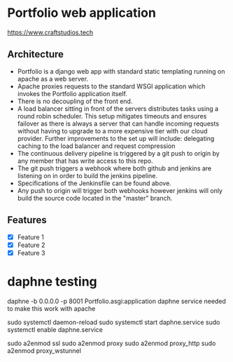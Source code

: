 # Portfolio web application

https://www.craftstudios.tech

## Architecture

- Portfolio is a django web app with standard static templating running on apache as a web server.
- Apache proxies requests to the standard WSGI application which invokes the Portfolio application itself.
- There is no decoupling of the front end.
- A load balancer sitting in front of the servers distributes tasks using a round robin scheduler. This setup mitigates timeouts and ensures failover as there is always a server that can handle incoming requests without having to upgrade to a more expensive tier with our cloud provider. Further improvements to the set up will include: delegating caching to the load balancer and request compression
- The continuous delivery pipeline is triggered by a git push to origin by any member that has write access to this repo.
- The git push triggers a webhook where both github and jenkins are listening on in order to build the jenkins pipeline.
- Specifications of the Jenkinsfile can be found above.
- Any push to origin will trigger both webhooks however jenkins will only build the source code located in the "master" branch.

## Features

- [x] Feature 1
- [x] Feature 2
- [x] Feature 3

# daphne testing

daphne -b 0.0.0.0 -p 8001 Portfolio.asgi:application
daphne service needed to make this work with apache

sudo systemctl daemon-reload
sudo systemctl start daphne.service
sudo systemctl enable daphne.service

sudo a2enmod ssl
sudo a2enmod proxy
sudo a2enmod proxy_http
sudo a2enmod proxy_wstunnel
